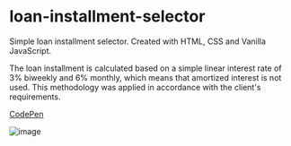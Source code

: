 # loan-installment-selector
Simple loan installment selector. Created with HTML, CSS and Vanilla JavaScript.

The loan installment is calculated based on a simple linear interest rate of 3% biweekly and 6% monthly, which means that amortized interest is not used. This methodology was applied in accordance with the client's requirements.


[CodePen](https://codepen.io/idequel-bernabel/pen/GRQddOK)

![image](https://github.com/user-attachments/assets/cc148a44-3db2-4e3b-b6aa-00a56b35f795)
